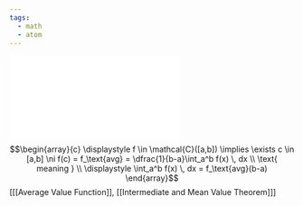 ```yaml
---
tags:
  - math
  - atom
---
```

![300|center](mvt-int.excalidraw.md)
$$\begin{array}{c}
	\displaystyle f \in \mathcal{C}([a,b]) \implies \exists c \in [a,b] \ni f(c) = f_\text{avg} = \dfrac{1}{b-a}\int_a^b f(x) \, dx \\
	\text{ meaning } \\
	\displaystyle \int_a^b f(x) \, dx = f_\text{avg}(b-a)
\end{array}$$
\[[[Average Value Function]], [[Intermediate and Mean Value Theorem]]\]